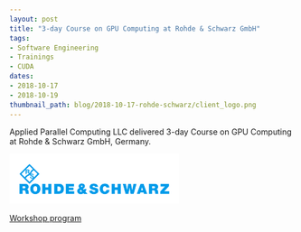 ```yaml
---
layout: post
title: "3-day Course on GPU Computing at Rohde & Schwarz GmbH"
tags:
- Software Engineering
- Trainings
- CUDA
dates:
- 2018-10-17
- 2018-10-19
thumbnail_path: blog/2018-10-17-rohde-schwarz/client_logo.png
---
```


Applied Parallel Computing LLC delivered 3-day Course on GPU Computing at Rohde & Schwarz GmbH, Germany.

![alt text](\assets\img\blog\2018-10-17-rohde-schwarz/client_logo.png "Logo Title Text 1")

[Workshop program](\assets\img\blog\2018-10-17-rohde-schwarz\program.pdf)
